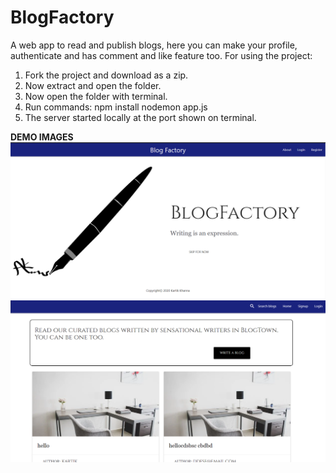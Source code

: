 # BlogFactory
A web app to read and publish blogs, here you can make your profile, authenticate and has comment and like feature too.
For using the project:
1. Fork the project and download as a zip.
2. Now extract and open the folder.
3. Now open the folder with terminal.
4. Run commands: npm install
                 nodemon app.js
5. The server started locally at the port shown on terminal.


**DEMO IMAGES**
![](https://github.com/kartik0406/BlogFactory/blob/master/blog1.PNG)
![](https://github.com/kartik0406/BlogFactory/blob/master/blog2.PNG)
